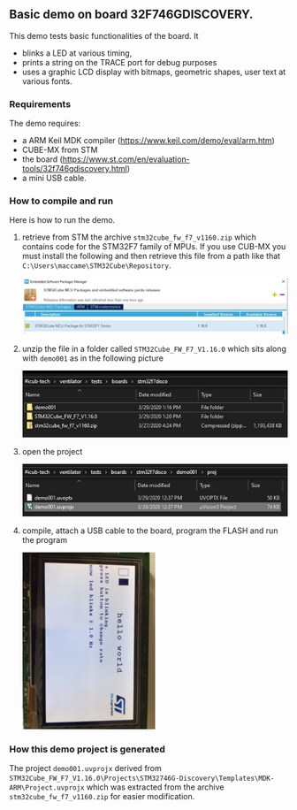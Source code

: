 

## Basic demo on board **32F746GDISCOVERY**.

This demo tests basic functionalities of the board. It

- blinks a LED at various timing, 
- prints a string on the TRACE port for debug purposes
- uses a graphic LCD display with bitmaps, geometric shapes, user text at various fonts.



### Requirements

The demo requires:

- a ARM Keil MDK compiler (https://www.keil.com/demo/eval/arm.htm)
- CUBE-MX from STM
- the board (https://www.st.com/en/evaluation-tools/32f746gdiscovery.html)
- a mini USB cable.



### How to compile and run

Here is how to run the demo.

1. retrieve from STM the archive `stm32cube_fw_f7_v1160.zip` which contains code for the STM32F7 family of MPUs. If you use CUB-MX you must install the following and then retrieve this file from a path like that `C:\Users\maccame\STM32Cube\Repository`.

   ![](./assets/package.jpg)

2. unzip the file in a folder called `STM32Cube_FW_F7_V1.16.0` which sits along with `demo001` as in the following picture

   ![](./assets/folders.jpg)

3. open the project 

   ![](./assets/project.jpg)

4. compile, attach a USB cable to the board, program the FLASH and run the program

   ![](./assets/running.jpg)



### How this demo project is generated

The project `demo001.uvprojx` derived from `STM32Cube_FW_F7_V1.16.0\Projects\STM32746G-Discovery\Templates\MDK-ARM\Project.uvprojx` which was extracted from the archive `stm32cube_fw_f7_v1160.zip` for easier modification.

